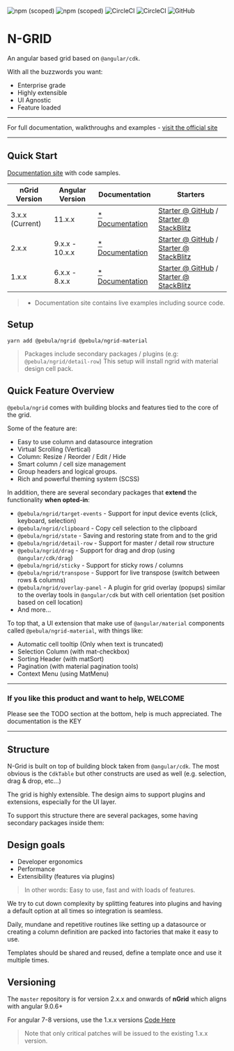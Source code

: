 ![npm (scoped)](https://img.shields.io/npm/v/@pebula/ngrid?label=ngrid&style=flat-square)
![npm (scoped)](https://img.shields.io/npm/v/@pebula/ngrid-material?label=ngrid-material&style=flat-square)
![CircleCI](https://img.shields.io/circleci/build/github/shlomiassaf/ngrid/master?style=flat-square&token=abc123def456)
![CircleCI](https://img.shields.io/circleci/build/github/shlomiassaf/ngrid-material-starter/master?style=flat-square&token=abc123def456&label=ngrid-material-starter)
![GitHub](https://img.shields.io/github/license/shlomiassaf/ngrid?style=flat-square)

# N-GRID

An angular based grid based on `@angular/cdk`.

With all the buzzwords you want:

- Enterprise grade
- Highly extensible
- UI Agnostic
- Feature loaded

---

For full documentation, walkthroughs and examples - [visit the official site](https://shlomiassaf.github.io/ngrid)

---

## Quick Start

[Documentation site](https://shlomiassaf.github.io/ngrid) with code samples.

| nGrid Version    | Angular Version | Documentation | Starters  
|------------------|-----------------|---------------|---------
| 3.x.x (Current)  | 11.x.x          | [* Documentation](https://shlomiassaf.github.io/ngrid) | [Starter @ GitHub](https://github.com/shlomiassaf/ngrid-material-starter) / [Starter @ StackBlitz](https://stackblitz.com/edit/pebula-ngrid-starter?file=app%2Fapp.component.ts) |
| 2.x.x            | 9.x.x - 10.x.x  | [* Documentation](https://shlomiassaf.github.io/ngrid/v2) | [Starter @ GitHub](https://github.com/shlomiassaf/ngrid-material-starter/tree/v2) / [Starter @ StackBlitz](https://stackblitz.com/edit/pebula-ngrid-starter-v2) |
| 1.x.x            | 6.x.x - 8.x.x   | [* Documentation](https://shlomiassaf.github.io/ngrid/v1) | [Starter @ GitHub](https://github.com/shlomiassaf/ngrid-material-starter/tree/v8) / [Starter @ StackBlitz](https://stackblitz.com/edit/pebula-ngrid-starter-v8?file=app%2Fapp.component.ts) |

> * Documentation site contains live examples including source code.

## Setup

```bash
yarn add @pebula/ngrid @pebula/ngrid-material
```

> Packages include secondary packages / plugins (e.g: `@pebula/ngrid/detail-row`)
> This setup will install ngrid with material design cell pack.

## Quick Feature Overview

`@pebula/ngrid` comes with building blocks and features tied to the core of the grid.

Some of the feature are:

- Easy to use column and datasource integration
- Virtual Scrolling (Vertical)
- Column: Resize / Reorder / Edit / Hide
- Smart column / cell size management
- Group headers and logical groups.
- Rich and powerful theming system (SCSS)

In addition, there are several secondary packages that **extend** the functionality **when opted-in**:

- `@pebula/ngrid/target-events` - Support for input device events (click, keyboard, selection)
- `@pebula/ngrid/clipboard` - Copy cell selection to the clipboard
- `@pebula/ngrid/state` - Saving and restoring state from and to the grid
- `@pebula/ngrid/detail-row` - Support for master / detail row structure
- `@pebula/ngrid/drag` - Support for drag and drop (using `@angular/cdk/drag`)
- `@pebula/ngrid/sticky` - Support for sticky rows / columns
- `@pebula/ngrid/transpose` - Support for live transpose (switch between rows & columns)
- `@pebula/ngrid/overlay-panel` - A plugin for grid overlay (popups) similar to the overlay tools in `@angular/cdk` but with cell orientation (set position based on cell location)
- And more...

To top that, a UI extension that make use of `@angular/material` components called `@pebula/ngrid-material`, with things like:

- Automatic cell tooltip (Only when text is truncated)
- Selection Column (with mat-checkbox)
- Sorting Header (with matSort)
- Pagination (with material pagination tools)
- Context Menu (using MatMenu)

---

### If you like this product and want to help, WELCOME

Please see the TODO section at the bottom, help is much appreciated. The
documentation is the KEY

---

## Structure

N-Grid is built on top of building block taken from `@angular/cdk`. The most obvious is the `CdkTable` but other constructs are used as well (e.g. selection, drag & drop, etc...)

The grid is highly extensible. The design aims to support plugins and extensions, especially for the UI layer.

To support this structure there are several packages, some having secondary
packages inside them:

## Design goals

- Developer ergonomics
- Performance
- Extensibility (features via plugins)

> In other words: Easy to use, fast and with loads of features.

We try to cut down complexity by splitting features into plugins and having a default option at all times so integration is seamless.

Daily, mundane and repetitive routines like setting up a datasource or creating a column definition are packed into factories that make it easy to use.

Templates should be shared and reused, define a template once and use it multiple times.

## Versioning

The `master` repository is for version 2.x.x and onwards of **nGrid** which aligns with angular 9.0.6+

For angular 7-8 versions, use the 1.x.x versions [Code Here](https://github.com/shlomiassaf/ngrid/tree/1.x.x-(angular-v8))

> Note that only critical patches will be issued to the existing 1.x.x version.

